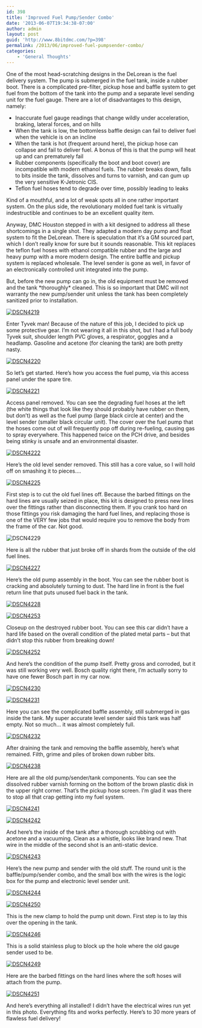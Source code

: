 ```yaml
---
id: 398
title: 'Improved Fuel Pump/Sender Combo'
date: '2013-06-07T19:34:38-07:00'
author: admin
layout: post
guid: 'http://www.8bitdmc.com/?p=398'
permalink: /2013/06/improved-fuel-pumpsender-combo/
categories:
    - 'General Thoughts'
---
```


One of the most head-scratching designs in the DeLorean is the fuel delivery system. The pump is submerged in the fuel tank, inside a rubber boot. There is a complicated pre-filter, pickup hose and baffle system to get fuel from the bottom of the tank into the pump and a separate level sending unit for the fuel gauge. There are a lot of disadvantages to this design, namely:

- Inaccurate fuel gauge readings that change wildly under acceleration, braking, lateral forces, and on hills
- When the tank is low, the bottomless baffle design can fail to deliver fuel when the vehicle is on an incline
- When the tank is hot (frequent around here), the pickup hose can collapse and fail to deliver fuel. A bonus of this is that the pump will heat up and can prematurely fail
- Rubber components (specifically the boot and boot cover) are incompatible with modern ethanol fuels. The rubber breaks down, falls to bits inside the tank, dissolves and turns to varnish, and can gum up the very sensitive K-Jetronic CIS.
- Teflon fuel hoses tend to degrade over time, possibly leading to leaks

Kind of a mouthful, and a lot of weak spots all in one rather important system. On the plus side, the revolutionary molded fuel tank is virtually indestructible and continues to be an excellent quality item.

Anyway, DMC Houston stepped in with a kit designed to address all these shortcomings in a single shot. They adapted a modern day pump and float system to fit the DeLorean. There is speculation that it’s a GM sourced part, which I don’t really know for sure but it sounds reasonable. This kit replaces the teflon fuel hoses with ethanol compatible rubber and the large and heavy pump with a more modern design. The entire baffle and pickup system is replaced wholesale. The level sender is gone as well, in favor of an electronically controlled unit integrated into the pump.

But, before the new pump can go in, the old equipment must be removed and the tank \*thoroughly\* cleaned. This is so important that DMC will not warranty the new pump/sender unit unless the tank has been completely sanitized prior to installation.

[![DSCN4219](/assets/images2013/06/DSCN4219-224x300.jpg)](/assets/images2013/06/DSCN4219.jpg)

Enter Tyvek man! Because of the nature of this job, I decided to pick up some protective gear. I’m not wearing it all in this shot, but I had a full body Tyvek suit, shoulder length PVC gloves, a respirator, goggles and a headlamp. Gasoline and acetone (for cleaning the tank) are both pretty nasty.

[![DSCN4220](/assets/images2013/06/DSCN4220-300x224.jpg)](/assets/images2013/06/DSCN4220.jpg)

So let’s get started. Here’s how you access the fuel pump, via this access panel under the spare tire.

[![DSCN4221](/assets/images2013/06/DSCN4221-300x224.jpg)](/assets/images2013/06/DSCN4221.jpg)

Access panel removed. You can see the degrading fuel hoses at the left (the white things that look like they should probably have rubber on them, but don’t) as well as the fuel pump (large black circle at center) and the level sender (smaller black circular unit). The cover over the fuel pump that the hoses come out of will frequently pop off during re-fueling, causing gas to spray everywhere. This happened twice on the PCH drive, and besides being stinky is unsafe and an environmental disaster.

[![DSCN4222](/assets/images2013/06/DSCN4222-300x224.jpg)](/assets/images2013/06/DSCN4222.jpg)

Here’s the old level sender removed. This still has a core value, so I will hold off on smashing it to pieces….

[![DSCN4225](/assets/images2013/06/DSCN4225-300x224.jpg)](/assets/images2013/06/DSCN4225.jpg)

First step is to cut the old fuel lines off. Because the barbed fittings on the hard lines are usually seized in place, this kit is designed to press new lines over the fittings rather than disconnecting them. If you crank too hard on those fittings you risk damaging the hard fuel lines, and replacing those is one of the VERY few jobs that would require you to remove the body from the frame of the car. Not good.

![DSCN4229](/assets/images2013/06/DSCN4229-300x224.jpg)

Here is all the rubber that just broke off in shards from the outside of the old fuel lines.

[![DSCN4227](/assets/images2013/06/DSCN4227-224x300.jpg)](/assets/images2013/06/DSCN4227.jpg)

Here’s the old pump assembly in the boot. You can see the rubber boot is cracking and absolutely turning to dust. The hard line in front is the fuel return line that puts unused fuel back in the tank.

[![DSCN4228](/assets/images2013/06/DSCN4228-300x224.jpg)](/assets/images2013/06/DSCN4228.jpg)

[![DSCN4253](/assets/images2013/06/DSCN4253-300x224.jpg)](/assets/images2013/06/DSCN4253.jpg)

Closeup on the destroyed rubber boot. You can see this car didn’t have a hard life based on the overall condition of the plated metal parts – but that didn’t stop this rubber from breaking down!

[![DSCN4252](/assets/images2013/06/DSCN4252-224x300.jpg)](/assets/images2013/06/DSCN4252.jpg)

And here’s the condition of the pump itself. Pretty gross and corroded, but it was still working very well. Bosch quality right there, I’m actually sorry to have one fewer Bosch part in my car now.

[![DSCN4230](/assets/images2013/06/DSCN4230-300x224.jpg)](/assets/images2013/06/DSCN4230.jpg)

[![DSCN4231](/assets/images2013/06/DSCN4231-300x224.jpg)](/assets/images2013/06/DSCN4231.jpg)

Here you can see the complicated baffle assembly, still submerged in gas inside the tank. My super accurate level sender said this tank was half empty. Not so much… it was almost completely full.

[![DSCN4232](/assets/images2013/06/DSCN4232-300x224.jpg)](/assets/images2013/06/DSCN4232.jpg)

After draining the tank and removing the baffle assembly, here’s what remained. Filth, grime and piles of broken down rubber bits.

[![DSCN4238](/assets/images2013/06/DSCN4238-300x224.jpg)](/assets/images2013/06/DSCN4238.jpg)

Here are all the old pump/sender/tank components. You can see the dissolved rubber varnish forming on the bottom of the brown plastic disk in the upper right corner. That’s the pickup hose screen. I’m glad it was there to stop all that crap getting into my fuel system.

[![DSCN4241](/assets/images2013/06/DSCN4241-300x224.jpg)](/assets/images2013/06/DSCN4241.jpg)

[![DSCN4242](/assets/images2013/06/DSCN4242-300x224.jpg)](/assets/images2013/06/DSCN4242.jpg)

And here’s the inside of the tank after a thorough scrubbing out with acetone and a vacuuming. Clean as a whistle, looks like brand new. That wire in the middle of the second shot is an anti-static device.

[![DSCN4243](/assets/images2013/06/DSCN4243-300x224.jpg)](/assets/images2013/06/DSCN4243.jpg)

Here’s the new pump and sender with the old stuff. The round unit is the baffle/pump/sender combo, and the small box with the wires is the logic box for the pump and electronic level sender unit.

[![DSCN4244](/assets/images2013/06/DSCN4244-300x224.jpg)](/assets/images2013/06/DSCN4244.jpg)

[![DSCN4250](/assets/images2013/06/DSCN4250-300x224.jpg)](/assets/images2013/06/DSCN4250.jpg)

This is the new clamp to hold the pump unit down. First step is to lay this over the opening in the tank.

[![DSCN4246](/assets/images2013/06/DSCN4246-300x224.jpg)](/assets/images2013/06/DSCN4246.jpg)

This is a solid stainless plug to block up the hole where the old gauge sender used to be.

[![DSCN4249](/assets/images2013/06/DSCN4249-300x224.jpg)](/assets/images2013/06/DSCN4249.jpg)

Here are the barbed fittings on the hard lines where the soft hoses will attach from the pump.

[![DSCN4251](/assets/images2013/06/DSCN4251-300x224.jpg)](/assets/images2013/06/DSCN4251.jpg)

And here’s everything all installed! I didn’t have the electrical wires run yet in this photo. Everything fits and works perfectly. Here’s to 30 more years of flawless fuel delivery!